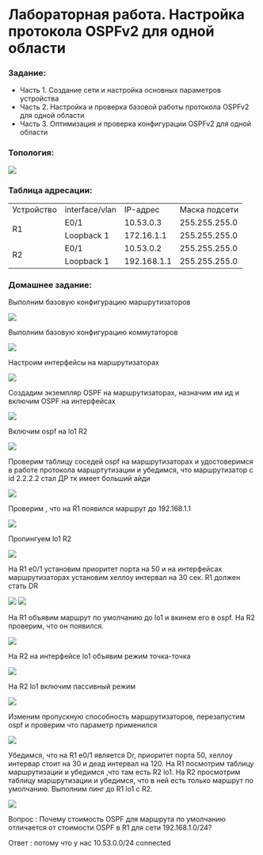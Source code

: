 #  Лабораторная работа. Настройка протокола OSPFv2 для одной области


###  Задание:

+ Часть 1. Создание сети и настройка основных параметров устройства
+ Часть 2. Настройка и проверка базовой работы протокола  OSPFv2 для одной области
+ Часть 3. Оптимизация и проверка конфигурации OSPFv2 для одной области


### Топология:

![](./imgs/tp.png)


### Таблица адресации:


<table>

<tr>
	<td>Устройство</td>
	<td>interface/vlan</td>
	<td>IP-адрес</td>
	<td>Маска подсети</td>
</tr>

<tr>
        <td rowspan="2">R1</td>
        <td>E0/1</td>
	  <td>10.53.0.3</td>
	  <td>255.255.255.0</td>
</tr>

<tr>
        <td>Loopback 1</td>
	  <td>172.16.1.1</td>
	  <td>255.255.255.0</td>
</tr>

<tr>
        <td rowspan="2">R2</td>
        <td>E0/1</td>
	  <td>10.53.0.2</td>
	  <td>255.255.255.0</td>
</tr>

<tr>
        <td>Loopback 1</td>
	  <td>192.168.1.1</td>
	  <td>255.255.255.0</td>
</tr>



</table>


### Домашнее задание:

Выполним базовую конфигурацию маршрутизаторов

![](./imgs/1.png)

Выполним базовую конфигурацию коммутаторов

![](./imgs/2.png)

Настроим интерфейсы на маршрутизаторах 

![](./imgs/3.png)

Создадим экземпляр OSPF на маршрутизаторах, назначим им ид и включим OSPF на интерфейсах

![](./imgs/4.png)

Включим ospf на lo1 R2

![](./imgs/5.png)


Проверим таблицу соседей ospf на маршрутизаторах и удостоверимся в работе протокола маршртутизации и убедимся, что маршрутизатор с id 2.2.2.2 стал ДР тк имеет больший айди

![](./imgs/6.png)

Проверим , что на R1 появился маршрут до 192.168.1.1

![](./imgs/7.png)


Пропингуем lo1 R2

![](./imgs/8.png)

На R1 e0/1 установим приоритет порта на 50 и на интерфейсах маршрутизаторах установим хеллоу интервал на 30 сек. R1 должен стать DR

![](./imgs/9.png)
![](./imgs/10.png)

На R1 объявим маршрут по умолчанию до lo1 и вкинем его в ospf. На R2 проверим, что он появился.

![](./imgs/11.png)


На R2 на интерфейсе lo1 объявим режим точка-точка

![](./imgs/12.png)


На R2 lo1 включим пассивный режим

![](./imgs/13.png)


Изменим пропускную способность маршрутизаторов, перезапустим ospf и проверим что параметр применился

![](./imgs/14.png)


Убедимся, что на R1 e0/1 является Dr, приоритет порта 50, хеллоу интервар стоит на 30 и деад интервал на 120. На R1 посмотрим таблицу маршрутизации и убедимся ,что там есть R2 lo1. На R2 просмотрим таблицу маршрутизации и убедимся, что в ней есть только маршрут по умолчанию. Выполним пинг до R1 lo1 с R2.

![](./imgs/15.png)


Вопрос : Почему стоимость OSPF для маршрута по умолчанию отличается от стоимости OSPF в R1 для сети 192.168.1.0/24?

Ответ : потому что у нас 10.53.0.0/24 connected 